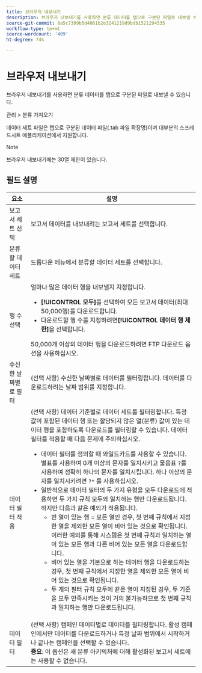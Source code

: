 ```yaml
---
title: 브라우저 내보내기
description: 브라우저 내보내기를 사용하면 분류 데이터를 탭으로 구분된 파일로 내보낼 수 있습니다.
source-git-commit: 8a5c7309b5d4061b2e3241219d9bdb1521294535
workflow-type: tm+mt
source-wordcount: '409'
ht-degree: 74%

---
```



# 브라우저 내보내기

브라우저 내보내기를 사용하면 분류 데이터를 탭으로 구분된 파일로 내보낼 수 있습니다.

관리 > 분류 가져오기

데이터 세트 파일은 탭으로 구분된 데이터 파일(.tab 파일 확장명)이며 대부분의 스프레드시트 애플리케이션에서 지원합니다.

>[!NOTE]
>브라우저 내보내기에는 30열 제한이 있습니다.

## 필드 설명

| 요소 | 설명 |
| --- | --- |
| 보고서 세트 선택 | 보고서 데이터를 내보내려는 보고서 세트를 선택합니다. |
| 분류할 데이터 세트 | 드롭다운 메뉴에서 분류할 데이터 세트를 선택합니다. |
| 행 수 선택 | 얼마나 많은 데이터 행을 내보낼지 지정합니다.<ul><li>**[!UICONTROL 모두]**&#x200B;를 선택하여 모든 보고서 데이터(최대 50,000행)를 다운로드합니다. </li><li>다운로드할 행 수를 지정하려면&#x200B;**[!UICONTROL 데이터 행 제한]**&#x200B;을 선택합니다.</li></ul>50,000개 이상의 데이터 행을 다운로드하려면 FTP 다운로드 옵션을 사용하십시오. |
| 수신한 날짜별로 필터 | (선택 사항) 수신한 날짜별로 데이터를 필터링합니다. 데이터를 다운로드하려는 날짜 범위를 지정합니다. |
| 데이터 필터 적용 | (선택 사항) 데이터 기준별로 데이터 세트를 필터링합니다. 특정 값이 포함된 데이터 행 또는 할당되지 않은 열(분류) 값이 있는 데이터 행을 포함하도록 다운로드를 필터링할 수 있습니다. 데이터 필터를 적용할 때 다음 문제에 주의하십시오.<ul><li>데이터 필터를 정의할 때 와일드카드를 사용할 수 있습니다. 별표를 사용하여 0개 이상의 문자를 일치시키고 물음표 `?`를 사용하여 정확히 하나의 문자를 일치시킵니다. 하나 이상의 문자를 일치시키려면 `?*` 를 사용하십시오.</li><li>일반적으로 데이터 필터의 두 가지 유형을 모두 다운로드에 적용하면 두 가지 규칙 모두와 일치하는 행만 다운로드됩니다. 하지만 다음과 같은 예외가 적용됩니다.<ul><li>빈 열이 있는 행 = 모든 열인 경우, 첫 번째 규칙에서 지정한 열을 제외한 모든 열이 비어 있는 것으로 확인됩니다. 이러한 예외를 통해 시스템은 첫 번째 규칙과 일치하는 열이 있는 모든 행과 다른 비어 있는 모든 열을 다운로드합니다.</li><li>비어 있는 열을 기본으로 하는 데이터 행을 다운로드하는 경우, 첫 번째 규칙에서 지정한 열을 제외한 모든 열이 비어 있는 것으로 확인됩니다.</li><li>두 개의 필터 규칙 모두에 같은 열이 지정된 경우, 두 기준을 모두 만족시키는 것이 거의 불가능하므로 첫 번째 규칙과 일치하는 행만 다운로드됩니다.</li></ul></ul> |
| 데이터 필터 | (선택 사항) 캠페인 데이터별로 데이터를 필터링합니다. 활성 캠페인에서만 데이터를 다운로드하거나 특정 날짜 범위에서 시작하거나 끝나는 캠페인을 선택할 수 있습니다.<br>**중요**: 이 옵션은 새 분류 아키텍처에 대해 활성화된 보고서 세트에는 사용할 수 없습니다. |

